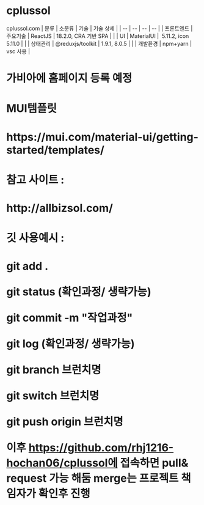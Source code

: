 # cplussol
cplussol.com 
| 분류 | 소분류 | 기술 | 기술 상세 |
| -- | -- | -- | -- |
| 프론트엔드 | 주요기술 | ReactJS | 18.2.0, CRA 기반 SPA |
| | UI | MaterialUI |  5.11.2, icon 5.11.0 |
| | 상태관리 | @reduxjs/toolkit | 1.9.1, 8.0.5 |
| | 개발환경 | npm+yarn | vsc 사용 |
<p />
<h1>가비아에 홈페이지 등록 예정 <h1/> 

<p />
<h1>MUI템플릿 <h1/> 
https://mui.com/material-ui/getting-started/templates/
<p />

<h1> 
참고 사이트 :<h1/> 
http://allbizsol.com/


<p />
<h1>깃 사용예시 :<h1/> 
<p />
git add .
<p />
git status (확인과정/ 생략가능)
<p />
git commit -m "작업과정"
<p />
git log (확인과정/ 생략가능)
<p />


git branch 브런치명
<p />
git switch 브런치명
<p />
git push origin 브런치명
<p />

이후 https://github.com/rhj1216-hochan06/cplussol에 접속하면 pull& request 가능 해둠 merge는 프로젝트 책임자가 확인후 진행
